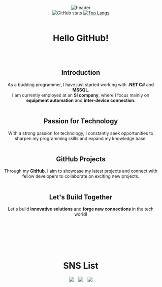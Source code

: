 <div align=center>

![header](https://capsule-render.vercel.app/api?type=waving&color=timeGradient&theme=merko&height=220&section=header&text=Welcome!&desc=This&nbsp;is&nbsp;jiraiman's&nbsp;Git&nbspProfile&fontSize=85&animation=fadeIn&fontAlignY=35&descAlignY=54&descAlign=61)
<br>
![GitHub stats](https://github-readme-stats.vercel.app/api?username=Leeinpyo&show_icons=true&theme=merko&hide_title=true)
[![Top Langs](https://github-readme-stats.vercel.app/api/top-langs/?username=Leeinpyo&layout=compact&theme=merko)](https://github.com/anuraghazra/github-readme-stats)
<br>
<br>
# Hello GitHub!
 
<br>
<br>
 
## Introduction

As a budding programmer, I have just started working with **.NET C#** and **MSSQL**. 
<br>I am currently employed at an **SI company**, where I focus mainly on **equipment automation** and **inter-device connection**.
<br>
<br>

## Passion for Technology

With a strong passion for technology, I constantly seek opportunities to sharpen my programming skills and expand my knowledge base.
<br>
<br>

## GitHub Projects

Through my **GitHub**, I aim to showcase my latest projects and connect with fellow developers to collaborate on exciting new projects.
<br>
<br>

## Let's Build Together

Let's build **innovative solutions** and **forge new connections** in the tech world!
<br>
<br>
<br>
<br>
<br>
<br>
<br>
# SNS List
<a href="https://open.kakao.com/o/s4arGX5e" target="_blank"><img src="https://img.shields.io/badge/KakaoTalk-FFCD00?style=flat-square&logo=KakaoTalk&logoColor=white"/></a>　<a href="https://www.facebook.com/INn0CenTBluE/" target="_blank"><img src="https://img.shields.io/badge/Facebook-1877F2?style=flat-square&logo=Facebook&logoColor=white"/></a>　<a href="https://www.jiraiman.com/" target="_blank"><img src="https://img.shields.io/badge/Blogger-FF5722?style=flat-square&logo=Blogger&logoColor=white"/></a>
<br>
<br>
<br>
<br>
<br>
<br>
 </div>
